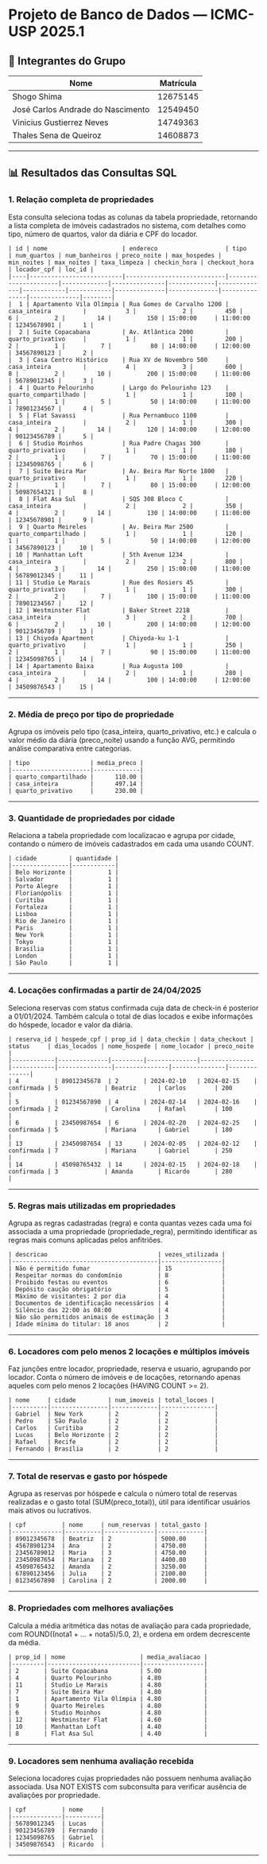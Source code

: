 # Projeto de Banco de Dados — ICMC-USP 2025.1

## 👥 Integrantes do Grupo

| Nome                            | Matrícula   |
|---------------------------------|-------------|
| Shogo Shima                     | 12675145    |
| José Carlos Andrade do Nascimento | 12549450 |
| Vinicius Gustierrez Neves       | 14749363    |
| Thales Sena de Queiroz          | 14608873    |

---

## 📊 Resultados das Consultas SQL

### 1. Relação completa de propriedades

Esta consulta seleciona todas as colunas da tabela propriedade, retornando a lista completa de imóveis cadastrados no sistema, com detalhes como tipo, número de quartos, valor da diária e CPF do locador.

```
| id | nome                     | endereco                   | tipo                 | num_quartos | num_banheiros | preco_noite | max_hospedes | min_noites | max_noites | taxa_limpeza | checkin_hora | checkout_hora | locador_cpf | loc_id |
|----|--------------------------|----------------------------|----------------------|-------------|---------------|-------------|--------------|------------|------------|--------------|--------------|---------------|--------------|--------|
|  1 | Apartamento Vila Olímpia | Rua Gomes de Carvalho 1200 | casa_inteira         |           3 |             2 |         450 |            6 |          2 |         14 |          150 | 15:00:00     | 11:00:00      | 12345678901 |      1 |
|  2 | Suite Copacabana         | Av. Atlântica 2000         | quarto_privativo     |           1 |             1 |         200 |            2 |          1 |          7 |           80 | 14:00:00     | 12:00:00      | 34567890123 |      2 |
|  3 | Casa Centro Histórico    | Rua XV de Novembro 500     | casa_inteira         |           4 |             3 |         600 |            8 |          2 |         10 |          200 | 15:00:00     | 11:00:00      | 56789012345 |      3 |
|  4 | Quarto Pelourinho        | Largo do Pelourinho 123    | quarto_compartilhado |           1 |             1 |         100 |            1 |          1 |          5 |           50 | 14:00:00     | 11:00:00      | 78901234567 |      4 |
|  5 | Flat Savassi             | Rua Pernambuco 1100        | casa_inteira         |           2 |             1 |         300 |            4 |          2 |         14 |          120 | 14:00:00     | 12:00:00      | 90123456789 |      5 |
|  6 | Studio Moinhos           | Rua Padre Chagas 300       | quarto_privativo     |           1 |             1 |         180 |            2 |          1 |          7 |           70 | 15:00:00     | 11:00:00      | 12345098765 |      6 |
|  7 | Suite Beira Mar          | Av. Beira Mar Norte 1800   | quarto_privativo     |           1 |             1 |         220 |            2 |          1 |          7 |           80 | 15:00:00     | 12:00:00      | 50987654321 |      8 |
|  8 | Flat Asa Sul             | SQS 308 Bloco C            | casa_inteira         |           2 |             2 |         350 |            4 |          2 |         14 |          130 | 14:00:00     | 11:00:00      | 12345678901 |      9 |
|  9 | Quarto Meireles          | Av. Beira Mar 2500         | quarto_compartilhado |           1 |             1 |         120 |            1 |          1 |          5 |           50 | 14:00:00     | 12:00:00      | 34567890123 |     10 |
| 10 | Manhattan Loft           | 5th Avenue 1234            | casa_inteira         |           2 |             2 |         800 |            4 |          3 |         14 |          250 | 15:00:00     | 11:00:00      | 56789012345 |     11 |
| 11 | Studio Le Marais         | Rue des Rosiers 45         | quarto_privativo     |           1 |             1 |         300 |            2 |          2 |          7 |          100 | 15:00:00     | 11:00:00      | 78901234567 |     12 |
| 12 | Westminster Flat         | Baker Street 221B          | casa_inteira         |           3 |             2 |         700 |            6 |          2 |         10 |          200 | 14:00:00     | 12:00:00      | 90123456789 |     13 |
| 13 | Chiyoda Apartment        | Chiyoda-ku 1-1             | quarto_privativo     |           1 |             1 |         250 |            2 |          1 |          7 |           90 | 15:00:00     | 11:00:00      | 12345098765 |     14 |
| 14 | Apartamento Baixa        | Rua Augusta 100            | casa_inteira         |           2 |             1 |         280 |            4 |          2 |         14 |          100 | 14:00:00     | 12:00:00      | 34509876543 |     15 |

```

---

### 2. Média de preço por tipo de propriedade

Agrupa os imóveis pelo tipo (casa_inteira, quarto_privativo, etc.) e calcula o valor médio da diária (preco_noite) usando a função AVG, permitindo análise comparativa entre categorias.

```
| tipo                 | media_preco |
|----------------------|-------------|
| quarto_compartilhado |      110.00 |
| casa_inteira         |      497.14 |
| quarto_privativo     |      230.00 |
```

---

### 3. Quantidade de propriedades por cidade

Relaciona a tabela propriedade com localizacao e agrupa por cidade, contando o número de imóveis cadastrados em cada uma usando COUNT.

```
| cidade         | quantidade |
|----------------|------------|
| Belo Horizonte |          1 |
| Salvador       |          1 |
| Porto Alegre   |          1 |
| Florianópolis  |          1 |
| Curitiba       |          1 |
| Fortaleza      |          1 |
| Lisboa         |          1 |
| Rio de Janeiro |          1 |
| Paris          |          1 |
| New York       |          1 |
| Tokyo          |          1 |
| Brasília       |          1 |
| London         |          1 |
| São Paulo      |          1 |
```

---

### 4. Locações confirmadas a partir de 24/04/2025

Seleciona reservas com status confirmada cuja data de check-in é posterior a 01/01/2024. Também calcula o total de dias locados e exibe informações do hóspede, locador e valor da diária.

```
| reserva_id | hospede_cpf | prop_id | data_checkin | data_checkout | status     | dias_locados | nome_hospede | nome_locador | preco_noite |
|------------|--------------|---------|--------------|---------------|------------|---------------|---------------|---------------|--------------|
| 4          | 89012345678  | 2       | 2024-02-10   | 2024-02-15    | confirmada | 5             | Beatriz      | Carlos        | 200          |
| 5          | 01234567890  | 4       | 2024-02-14   | 2024-02-16    | confirmada | 2             | Carolina     | Rafael        | 100          |
| 6          | 23450987654  | 6       | 2024-02-20   | 2024-02-25    | confirmada | 5             | Mariana      | Gabriel       | 180          |
| 13         | 23450987654  | 13      | 2024-02-05   | 2024-02-12    | confirmada | 7             | Mariana      | Gabriel       | 250          |
| 14         | 45098765432  | 14      | 2024-02-15   | 2024-02-18    | confirmada | 3             | Amanda       | Ricardo       | 280          |

```

---

### 5. Regras mais utilizadas em propriedades

Agrupa as regras cadastradas (regra) e conta quantas vezes cada uma foi associada a uma propriedade (propriedade_regra), permitindo identificar as regras mais comuns aplicadas pelos anfitriões.

```
| descricao                               | vezes_utilizada |
|-----------------------------------------|-----------------|
| Não é permitido fumar                   | 15              |
| Respeitar normas do condomínio          | 8               |
| Proibido festas ou eventos              | 6               |
| Depósito caução obrigatório             | 5               |
| Máximo de visitantes: 2 por dia         | 4               |
| Documentos de identificação necessários | 4               |
| Silêncio das 22:00 às 08:00             | 4               |
| Não são permitidos animais de estimação | 3               |
| Idade mínima do titular: 18 anos        | 2               |
```

---

### 6. Locadores com pelo menos 2 locações e múltiplos imóveis

Faz junções entre locador, propriedade, reserva e usuario, agrupando por locador. Conta o número de imóveis e de locações, retornando apenas aqueles com pelo menos 2 locações (HAVING COUNT >= 2).

```
| nome     | cidade         | num_imoveis | total_locoes |
|----------|----------------|-------------|---------------|
| Gabriel  | New York       | 2           | 2             |
| Pedro    | São Paulo      | 2           | 2             |
| Carlos   | Curitiba       | 2           | 2             |
| Lucas    | Belo Horizonte | 2           | 2             |
| Rafael   | Recife         | 2           | 2             |
| Fernando | Brasília       | 2           | 2             |
```

---

### 7. Total de reservas e gasto por hóspede

Agrupa as reservas por hóspede e calcula o número total de reservas realizadas e o gasto total (SUM(preco_total)), útil para identificar usuários mais ativos ou lucrativos.

```
| cpf          | nome     | num_reservas | total_gasto |
|--------------|----------|--------------|-------------|
| 89012345678  | Beatriz  | 2            | 5000.00     |
| 45678901234  | Ana      | 2            | 4750.00     |
| 23456789012  | Maria    | 3            | 4750.00     |
| 23450987654  | Mariana  | 2            | 4400.00     |
| 45098765432  | Amanda   | 2            | 3250.00     |
| 67890123456  | Julia    | 2            | 2100.00     |
| 01234567890  | Carolina | 2            | 2000.00     |
```

---

### 8. Propriedades com melhores avaliações

Calcula a média aritmética das notas de avaliação para cada propriedade, com ROUND((nota1 + ... + nota5)/5.0, 2), e ordena em ordem decrescente da média.

```
| prop_id | nome                     | media_avaliacao |
|---------|--------------------------|-----------------|
| 2       | Suite Copacabana         | 5.00            |
| 4       | Quarto Pelourinho        | 4.80            |
| 11      | Studio Le Marais         | 4.80            |
| 7       | Suite Beira Mar          | 4.80            |
| 1       | Apartamento Vila Olímpia | 4.80            |
| 9       | Quarto Meireles          | 4.80            |
| 6       | Studio Moinhos           | 4.80            |
| 12      | Westminster Flat         | 4.60            |
| 10      | Manhattan Loft           | 4.40            |
| 8       | Flat Asa Sul             | 4.40            |
```

---

### 9. Locadores sem nenhuma avaliação recebida

Seleciona locadores cujas propriedades não possuem nenhuma avaliação associada. Usa NOT EXISTS com subconsulta para verificar ausência de avaliações por propriedade.

```
| cpf          | nome     |
|--------------|----------|
| 56789012345  | Lucas    |
| 90123456789  | Fernando |
| 12345098765  | Gabriel  |
| 34509876543  | Ricardo  |
```

---

